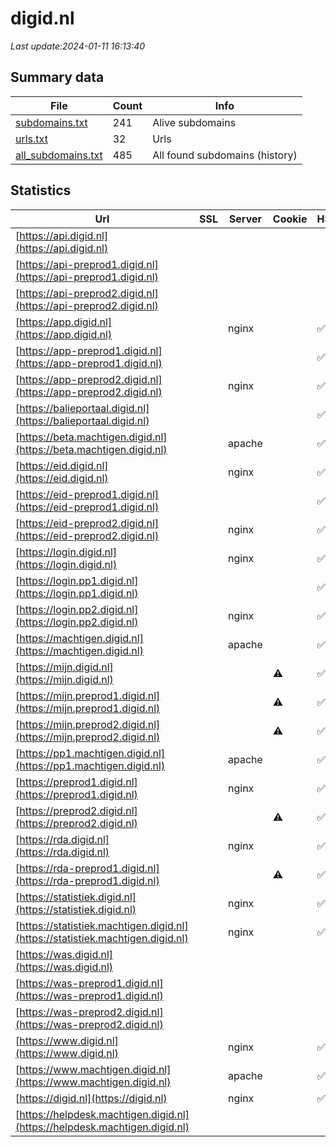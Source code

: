 # digid.nl
*Last update:2024-01-11 16:13:40*
## Summary data
| File       | Count | Info |
|------------|-------|------|
|[subdomains.txt](/data/digid/subdomains.txt)|241|Alive subdomains|
|[urls.txt](/data/digid/urls.txt)|32|Urls|
|[all_subdomains.txt](/data/digid/all_subdomains.txt)|485|All found subdomains (history)|
## Statistics
| Url | SSL | Server | Cookie | HSTS | CSP | XFO | XXP | RP | Tech |
|------------|-------|------|------|------|------|------|------|------|------|
|[https://api.digid.nl](https://api.digid.nl)| | | | | | | |:white_check_mark: | |HSTS| |
|[https://api-preprod1.digid.nl](https://api-preprod1.digid.nl)| | | | | | | |:white_check_mark: | || |
|[https://api-preprod2.digid.nl](https://api-preprod2.digid.nl)| | | | | | | |:white_check_mark: | || |
|[https://app.digid.nl](https://app.digid.nl)| |nginx| |:white_check_mark: | |:warning: |:white_check_mark: | |:white_check_mark: | |:white_check_mark: | || |
|[https://app-preprod1.digid.nl](https://app-preprod1.digid.nl)| | | |:white_check_mark: | |:white_check_mark: | | |:white_check_mark: | |HSTS| |
|[https://app-preprod2.digid.nl](https://app-preprod2.digid.nl)| |nginx| |:white_check_mark: | |:warning: |:white_check_mark: | |:white_check_mark: | |:white_check_mark: | || |
|[https://balieportaal.digid.nl](https://balieportaal.digid.nl)| | | |:white_check_mark: | |:white_check_mark: | |:white_check_mark: | |:white_check_mark: | |HSTS| |
|[https://beta.machtigen.digid.nl](https://beta.machtigen.digid.nl)| |apache| |:white_check_mark: | |:white_check_mark: | |:white_check_mark: | |:white_check_mark: | |Apache HTTP Server H...| |
|[https://eid.digid.nl](https://eid.digid.nl)| |nginx| |:white_check_mark: | |:warning: |:white_check_mark: | |:white_check_mark: | |:white_check_mark: | || |
|[https://eid-preprod1.digid.nl](https://eid-preprod1.digid.nl)| | | |:white_check_mark: | | | | |:white_check_mark: | |HSTS| |
|[https://eid-preprod2.digid.nl](https://eid-preprod2.digid.nl)| |nginx| |:white_check_mark: | |:warning: |:white_check_mark: | |:white_check_mark: | |:white_check_mark: | || |
|[https://login.digid.nl](https://login.digid.nl)| |nginx| |:white_check_mark: | |:warning: |:white_check_mark: | |:white_check_mark: | |:white_check_mark: | || |
|[https://login.pp1.digid.nl](https://login.pp1.digid.nl)| | | |:white_check_mark: | |:white_check_mark: | | |:white_check_mark: | |HSTS| |
|[https://login.pp2.digid.nl](https://login.pp2.digid.nl)| |nginx| |:white_check_mark: | |:warning: |:white_check_mark: | |:white_check_mark: | |:white_check_mark: | || |
|[https://machtigen.digid.nl](https://machtigen.digid.nl)| |apache| |:white_check_mark: | |:white_check_mark: | |:white_check_mark: | |:white_check_mark: | |Apache HTTP Server E...| |
|[https://mijn.digid.nl](https://mijn.digid.nl)| | |:warning: |:white_check_mark: | |:white_check_mark: | |:white_check_mark: | |:white_check_mark: | |HSTS Ruby Ruby on Ra...| |
|[https://mijn.preprod1.digid.nl](https://mijn.preprod1.digid.nl)| | |:warning: |:white_check_mark: | |:white_check_mark: | |:white_check_mark: | |:white_check_mark: | |HSTS Ruby Ruby on Ra...| |
|[https://mijn.preprod2.digid.nl](https://mijn.preprod2.digid.nl)| | |:warning: |:white_check_mark: | |:white_check_mark: | |:white_check_mark: | |:white_check_mark: | |HSTS Ruby Ruby on Ra...| |
|[https://pp1.machtigen.digid.nl](https://pp1.machtigen.digid.nl)| |apache| |:white_check_mark: | |:warning: |:white_check_mark: | |:white_check_mark: | |:white_check_mark: | |Apache HTTP Server E...| |
|[https://preprod1.digid.nl](https://preprod1.digid.nl)| |nginx| |:white_check_mark: | |:warning: |:white_check_mark: | |:white_check_mark: | |:white_check_mark: | || |
|[https://preprod2.digid.nl](https://preprod2.digid.nl)| | |:warning: |:white_check_mark: | |:white_check_mark: | |:white_check_mark: | |:white_check_mark: | |HSTS| |
|[https://rda.digid.nl](https://rda.digid.nl)| |nginx| |:white_check_mark: | |:warning: |:white_check_mark: | |:white_check_mark: | |:white_check_mark: | || |
|[https://rda-preprod1.digid.nl](https://rda-preprod1.digid.nl)| | |:warning: |:white_check_mark: | | | | |:white_check_mark: | |HSTS| |
|[https://statistiek.digid.nl](https://statistiek.digid.nl)| |nginx| |:white_check_mark: | | |:white_check_mark: | |:white_check_mark: | |:white_check_mark: | |HSTS Nginx| |
|[https://statistiek.machtigen.digid.nl](https://statistiek.machtigen.digid.nl)| |nginx| |:white_check_mark: | | |:white_check_mark: | |:white_check_mark: | |:white_check_mark: | |HSTS Nginx| |
|[https://was.digid.nl](https://was.digid.nl)| | | | | | | |:white_check_mark: | || |
|[https://was-preprod1.digid.nl](https://was-preprod1.digid.nl)| | | | | | | |:white_check_mark: | || |
|[https://was-preprod2.digid.nl](https://was-preprod2.digid.nl)| | | | | | | |:white_check_mark: | || |
|[https://www.digid.nl](https://www.digid.nl)| |nginx| |:white_check_mark: | |:warning: |:white_check_mark: | |:white_check_mark: | |:white_check_mark: | |Gatsby:4.23.0 HSTS N...| |
|[https://www.machtigen.digid.nl](https://www.machtigen.digid.nl)| |apache| |:white_check_mark: | |:white_check_mark: | |:white_check_mark: | |:white_check_mark: | |Apache HTTP Server H...| |
|[https://digid.nl](https://digid.nl)| |nginx| |:white_check_mark: | |:warning: |:white_check_mark: | |:white_check_mark: | |:white_check_mark: | |HSTS| |
|[https://helpdesk.machtigen.digid.nl](https://helpdesk.machtigen.digid.nl)| | | | | | | |:white_check_mark: | |HSTS| |